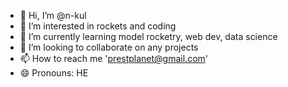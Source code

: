 - 👋 Hi, I’m @n-kul
- 👀 I’m interested in rockets and coding
- 🌱 I’m currently learning model rocketry, web dev, data science
- 💞️ I’m looking to collaborate on any projects
- 📫 How to reach me 'prestplanet@gmail.com'
- 😄 Pronouns: HE
